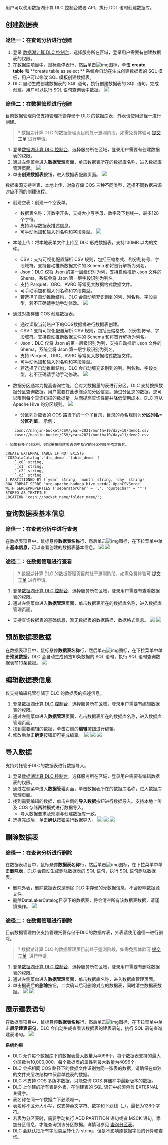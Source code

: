 用户可以使用数据湖计算 DLC 控制台或者 API，执行 DDL 语句创建数据库。

## 创建数据表
### 途径一：在查询分析进行创建
1. 登录 [数据湖计算 DLC 控制台](https://console.cloud.tencent.com/dlc)，选择服务所在区域，登录用户需要有创建数据表的权限。
2. 在数据库项目中，鼠标悬停表行，然后单击![img](https://main.qcloudimg.com/raw/b11192b7791016669333f5321cc6825e.png)图标，单击 **create table** 和 **create table as select ** 系统会自动在生成创建数据表的 SQL 模板，用户可以修改 SQL 模板创建数据表。
3. DLC 自动生成创建数据表的 SQL 语句，执行创建数据表的 SQL 语句，完成创建。用户可以执行 SQL 语句查询表中数据。
![](https://qcloudimg.tencent-cloud.cn/raw/5441fdaf3c8ca760f9492f4e9b6d6c42.png)

### 途径二：在数据管理进行创建
目前数据管理内仅支持管理托管存储于 DLC 的数据库表，外表请使用途径一进行创建。
>? 数据湖计算 DLC 的数据管理页目前处于邀测阶段，如需免费体验可 [提交工单](https://console.cloud.tencent.com/workorder/category ) 进行申请。

1. 登录[数据湖计算 DLC 控制台](https://console.cloud.tencent.com/dlc)，选择服务所在区域，登录用户需要有创建数据表的权限。
2. 通过左侧菜单进入**数据管理**页面，单击数据表所在的数据库名称，进入数据库管理页面。
![](https://qcloudimg.tencent-cloud.cn/raw/8c6e8599b0a4a8ad450cc0b154105e00.png)
3. 单击**创建数据表**按钮，进入数据表配置页面。
![](https://qcloudimg.tencent-cloud.cn/raw/b44542cfdb5648a177ccca63730e4c55.png)

数据来源支持空表、本地上传、对象存储 COS 三种不同类型，选择不同数据来源对应不同的创建流程。
- 创建空表：创建一个空表单。
	- 数据表名称：非数字开头，支持大小写字母、数字及下划线—，最多128个字符。
	- 支持填写数据表描述信息。
	- 可手动添加和输入列名称和字段类型。
![](https://qcloudimg.tencent-cloud.cn/raw/85e812fe5295227192cc6ad43067825c.png)
	
- 本地上传：将本地表单文件上传至 DLC 形成数据表，支持100MB 以内的文件。
	- CSV：支持可视化配置解析 CSV 规则，包括压缩格式、列分割符号、字段域符。支持自动推断数据文件的 Schema 和将首行解析为列名。
	- Json：DLC 仅将 Json 的第一层级识别为列，支持自动推断 Json 文件的 Shema，系统会将 Json 第一层字段识别为列名。
	- 支持 Parquet、ORC、AVRO 等常见大数据格式数据文件。
	- 可手动添加和输入列名称和字段类型。
	- 若选择了自动推断结构，DLC 会自动填充识别到的列、列名称、字段类型，若不正确请手动手动修改。
![](https://qcloudimg.tencent-cloud.cn/raw/6d683ff2c63a7e6fa5a3a9b12dbb46b0.png)

- 通过对象存储 COS 创建数据表。
	- 通过读取当前账户下的COS数据桶进行数据表创建。
	- CSV：支持可视化配置解析 CSV 规则，包括压缩格式、列分割符号、字段域符。支持自动推断数据文件的 Schema 和将首行解析为列名。
	- Json：DLC 仅将 Json 的第一层级识别为列，支持自动推断 Json 文件的 Shema，系统会将 Json 第一层字段识别为列名。
	- 支持 Parquet、ORC、AVRO 等常见大数据格式数据文件。
	- 可手动添加和输入列名称和字段类型。
	- 若选择了自动推断结构，DLC 会自动填充识别到的列、列名称、字段类型，若不正确请手动手动修改。
![](https://qcloudimg.tencent-cloud.cn/raw/48189e1350ddb0ce3caf2aa18d1191ce.png)

- 数据分区通常为提高查询性能，会对大数据量的表进行分区。DLC 支持按照数据分区查询数据，用户需要在此步骤添加分区信息。通过分区您的数据，您可以限制每个查询扫描的数据量，从而提高查询性能并降低使用成本。DLC 遵从 Apache Hive 的分区规则。
![](https://qcloudimg.tencent-cloud.cn/raw/6ff6cd20c1a48d66c181748cc55a86c6.png)
	- 分区列对应表的 COS 路径下的一个子目录，目录的命名规则为**分区列名=分区列值**。
示例：
```
	cosn://nanjin-bucket/CSV/year=2021/month=10/day=10/demo1.csv
	cosn://nanjin-bucket/CSV/year=2021/month=10/day=11/demo2.csv    
```
	- 如果有多个分区列，则需要按照建表语句中指定的分区列顺序依次嵌套。
```
CREATE EXTERNAL TABLE IF NOT EXISTS `COSDataCatalog`.`dlc_demo`.`table_demo` (
	`_c0` string,
	`_c1` string,
	`_c2` string, 
	`_c3` string
) PARTITIONED BY (`year` string, `month` string, `day` string)
ROW FORMAT SERDE 'org.apache.hadoop.hive.serde2.OpenCSVSerde'
WITH SERDEPROPERTIES ('separatorChar' = ',', 'quoteChar' = '"')
STORED AS TEXTFILE
LOCATION 'cosn://bucket_name/folder_name/';
```

## 查询数据表基本信息
### 途径一：在查询分析中进行查询
在数据表项目中，鼠标悬停**数据表名称**行，然后单击![img](https://main.qcloudimg.com/raw/b11192b7791016669333f5321cc6825e.png)图标，在下拉菜单中单击**基本信息**，可以查看创建的数据表基本信息。
![](https://qcloudimg.tencent-cloud.cn/raw/ac2320a409dd76eaed5973858248ad56.png)
![](https://qcloudimg.tencent-cloud.cn/raw/b6cef126e687d260cb82b590fc0ea66d.png)
### 途径二：在数据管理进行查看
>? 数据湖计算 DLC 的数据管理页目前处于邀测阶段，如需免费体验可 [提交工单](https://console.cloud.tencent.com/workorder/category) 进行申请。

1. 登录[数据湖计算 DLC 控制台](https://console.cloud.tencent.com/dlc)，选择服务所在区域，登录用户需要有查看数据表的权限。
2. 通过左侧菜单进入**数据管理**页面，单击数据表所在的数据库名称，进入数据库管理页面。
 - 支持查询数据表的基础信息，暂无数据表的数据路径、数据格式信息。
![](https://qcloudimg.tencent-cloud.cn/raw/d3b57efcd1eef210efde42c5124c40c8.png)
![](https://qcloudimg.tencent-cloud.cn/raw/6ec1e8e9d7a5b85b8d2f62b9d35422c4.png)

## 预览数据表数据
在数据表项目中，鼠标悬停**数据表名称**行，然后单击![img](https://main.qcloudimg.com/raw/b11192b7791016669333f5321cc6825e.png)图标，在下拉菜单中单击**预览数据**，DLC 会自动生成预览10条数据的 SQL 语句，执行 SQL 语句查询数据表前10条数据。
![](https://qcloudimg.tencent-cloud.cn/raw/97c61325e095552fbafc8b10680af042.png)

## 编辑数据表信息
仅支持编辑托管存储于 DLC 的数据表的描述信息。
1. 登录[数据湖计算 DLC 控制台](https://console.cloud.tencent.com/dlc)，选择服务所在区域，登录用户需要有编辑数据表的权限。
2. 通过左侧菜单进入**数据管理**页面，点击数据表所在的数据库名称，进入数据库管理页面。
3. 找到需要编辑的数据，单击右侧的**编辑**按钮进行编辑。
4. 修改后单击**确定**按钮即可完成编辑。
![](https://qcloudimg.tencent-cloud.cn/raw/159720c114d926b09de2a2a7010d4af3.png)
![](https://qcloudimg.tencent-cloud.cn/raw/2cb5b53a824f6a7f9fa0fcb86d441d1f.png)
![](https://qcloudimg.tencent-cloud.cn/raw/250c0d0299bf52ab1517bf5fa6ceddd3.png)

## 导入数据
支持对托管于DLC的数据表进行数据导入。
1. 登录[数据湖计算 DLC 控制台](https://console.cloud.tencent.com/dlc)，选择服务所在区域，登录用户需要有编辑数据表的权限。
2. 通过左侧菜单进入**数据管理**页面，单击数据表所在的数据库名称，进入数据库管理页面。
3. 找到需要编辑的数据，单击右侧的**导入数据**按钮进行数据导入。支持本地上传及 COS 存储两种模式进行数据导入。
	- 导入数据要求及规则与创建数据库一致。
4. 选择完成后，单击**确认**按钮进行数据导入。
![](https://qcloudimg.tencent-cloud.cn/raw/e116fa3c9822da07cec9aff51776d1a6.png)
![](https://qcloudimg.tencent-cloud.cn/raw/cf542b94e0ebb3c4c24c27537cffa1ed.png)
![](https://qcloudimg.tencent-cloud.cn/raw/cc1832cc0ee1237f640a147d21e2415b.png)

## 删除数据表
### 途径一：在查询分析进行删除
在数据表项目中，鼠标悬停**数据表名称**行，然后单击![img](https://main.qcloudimg.com/raw/b11192b7791016669333f5321cc6825e.png)图标，在下拉菜单中单击**删除表**，DLC 会自动生成删除数据表的 SQL 语句，执行 SQL 语句删除数据表。
- 删除外表，删除数据表仅是删除 DLC 中存储的元数据信息，不会影响数据源文件。
- 删除DataLakerCatalog目录下的数据表，将会清空所有该数据表数据，请谨慎操作。
![](https://qcloudimg.tencent-cloud.cn/raw/c4eee0255c11c28bad23fac7c3b78ee7.png)

### 途径二：在数据管理进行删除
目前数据管理内仅支持管理托管存储于DLC的数据库表，外表请使用途径一进行删除。
>? 数据湖计算 DLC 的数据管理页目前处于邀测阶段，如需免费体验可 [提交工单](https://console.cloud.tencent.com/workorder/category)  进行申请。

1. 登录[数据湖计算 DLC 控制台](https://console.cloud.tencent.com/dlc)，选择服务所在区域，登录用户需要有删除数据表的权限。
2. 通过左侧菜单进入**数据管理**页面，单击数据库名称，进入数据库管理页面。
3. 单击据表后的**删除**按钮，二次确认后可删除对应的数据表，同时清空数据表数据。
![](https://qcloudimg.tencent-cloud.cn/raw/4c830e5b15164ab0769c836d4569e0cd.png)
![](https://qcloudimg.tencent-cloud.cn/raw/05d47bf1b0ac2c3fb4dabbfc8a14b742.png)

## 展示建表语句
在数据表项目中，鼠标悬停**数据表名称**行，然后单击![img](https://main.qcloudimg.com/raw/b11192b7791016669333f5321cc6825e.png)图标，在下拉菜单中单击**展示建表语句**，DLC 会自动生成查看该数据表的建表语句，执行 SQL 语句查询建表语句。
![](https://qcloudimg.tencent-cloud.cn/raw/c06aa2582ec296b6b2a3fdf3bb43fba5.png)


**系统约束**
- DLC 允许每个数据库下的数据表最大数量为4096个，每个数据表支持的最大分区数为10,000,000，每个数据表的属性列最大数量为4096个。
- DLC 会把相同 COS 路径下的数据文件识别为同一张表的数据，请确保在单独的文件夹层次结构中保留单独表的数据。
- DLC 不支持 COS 多版本数据，只能查询 COS 存储桶中最新版本的数据。
- DLC 上创建的所有表是外表，在创建表的 SQL 语句中必须包含 EXTERNAL 关键字。
- 表名称在同一个数据库下必须唯一。
- 表名称不区分大小写，仅支持英文字符、数字和下划线（_），最长为128个字符。
- 若表为分区表时，需要手动执行 ADD PARTITION 语句或者 MSCK 语句，添加分区信息，才能查询到该分区数据。详情可参见 [查询分区表](#jump1)。
- DLC 会默认把所有字段类型转化为 string，但是不影响原数据字段的计算和查询。
